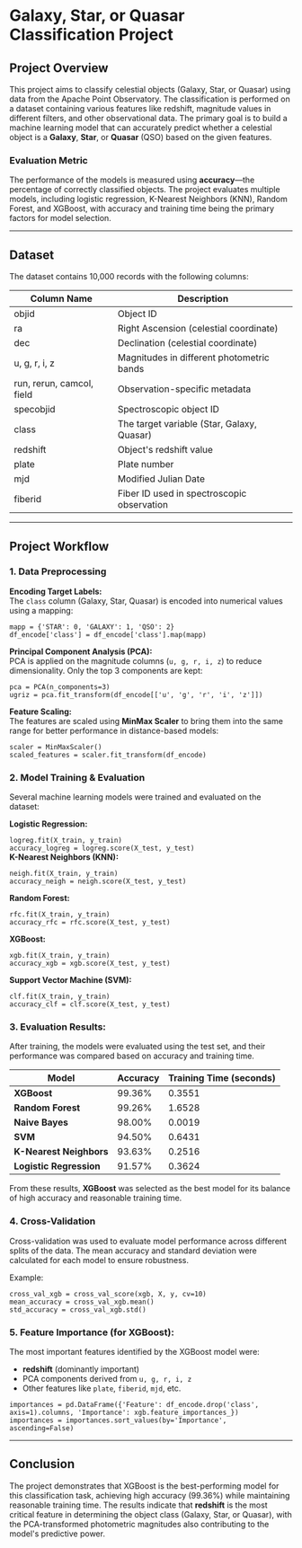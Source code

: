 # **Galaxy, Star, or Quasar Classification Project**

## **Project Overview**

This project aims to classify celestial objects (Galaxy, Star, or Quasar) using data from the Apache Point Observatory. The classification is performed on a dataset containing various features like redshift, magnitude values in different filters, and other observational data. The primary goal is to build a machine learning model that can accurately predict whether a celestial object is a **Galaxy**, **Star**, or **Quasar** (QSO) based on the given features.

### **Evaluation Metric**

The performance of the models is measured using **accuracy**—the percentage of correctly classified objects. The project evaluates multiple models, including logistic regression, K-Nearest Neighbors (KNN), Random Forest, and XGBoost, with accuracy and training time being the primary factors for model selection.

---

## **Dataset**

The dataset contains 10,000 records with the following columns:

| Column Name | Description |
| ----- | ----- |
| objid | Object ID |
| ra | Right Ascension (celestial coordinate) |
| dec | Declination (celestial coordinate) |
| u, g, r, i, z | Magnitudes in different photometric bands |
| run, rerun, camcol, field | Observation-specific metadata |
| specobjid | Spectroscopic object ID |
| class | The target variable (Star, Galaxy, Quasar) |
| redshift | Object's redshift value |
| plate | Plate number |
| mjd | Modified Julian Date |
| fiberid | Fiber ID used in spectroscopic observation |

---

## **Project Workflow**

### **1\. Data Preprocessing**

**Encoding Target Labels:**  
The `class` column (Galaxy, Star, Quasar) is encoded into numerical values using a mapping:

`mapp = {'STAR': 0, 'GALAXY': 1, 'QSO': 2}`  
`df_encode['class'] = df_encode['class'].map(mapp)`

**Principal Component Analysis (PCA):**  
PCA is applied on the magnitude columns (`u, g, r, i, z`) to reduce dimensionality. Only the top 3 components are kept:

`pca = PCA(n_components=3)`  
`ugriz = pca.fit_transform(df_encode[['u', 'g', 'r', 'i', 'z']])`

**Feature Scaling:**  
The features are scaled using **MinMax Scaler** to bring them into the same range for better performance in distance-based models:

`scaler = MinMaxScaler()`  
`scaled_features = scaler.fit_transform(df_encode)`

### **2\. Model Training & Evaluation**

Several machine learning models were trained and evaluated on the dataset:

**Logistic Regression:**

`logreg.fit(X_train, y_train)`  
`accuracy_logreg = logreg.score(X_test, y_test)`  
**K-Nearest Neighbors (KNN):**

`neigh.fit(X_train, y_train)`  
`accuracy_neigh = neigh.score(X_test, y_test)`

**Random Forest:**

`rfc.fit(X_train, y_train)`  
`accuracy_rfc = rfc.score(X_test, y_test)`

**XGBoost:**

`xgb.fit(X_train, y_train)`  
`accuracy_xgb = xgb.score(X_test, y_test)`

**Support Vector Machine (SVM):**

`clf.fit(X_train, y_train)`  
`accuracy_clf = clf.score(X_test, y_test)`

### **3\. Evaluation Results:**

After training, the models were evaluated using the test set, and their performance was compared based on accuracy and training time.

| Model | Accuracy | Training Time (seconds) |
| ----- | ----- | ----- |
| **XGBoost** |     99.36% |            0.3551 |
| **Random Forest** |     99.26% |            1.6528 |
| **Naive Bayes** |     98.00% |            0.0019 |
| **SVM** |     94.50% |            0.6431 |
| **K-Nearest Neighbors** |     93.63% |            0.2516 |
| **Logistic Regression** |     91.57% |            0.3624 |

From these results, **XGBoost** was selected as the best model for its balance of high accuracy and reasonable training time.

### 

### **4\. Cross-Validation**

Cross-validation was used to evaluate model performance across different splits of the data. The mean accuracy and standard deviation were calculated for each model to ensure robustness.

Example:

`cross_val_xgb = cross_val_score(xgb, X, y, cv=10)`  
`mean_accuracy = cross_val_xgb.mean()`  
`std_accuracy = cross_val_xgb.std()`

### **5\. Feature Importance (for XGBoost):**

The most important features identified by the XGBoost model were:

* **redshift** (dominantly important)  
* PCA components derived from `u, g, r, i, z`  
* Other features like `plate`, `fiberid`, `mjd`, etc.

`importances = pd.DataFrame({'Feature': df_encode.drop('class', axis=1).columns, 'Importance': xgb.feature_importances_})`  
`importances = importances.sort_values(by='Importance', ascending=False)`

---

## **Conclusion**

The project demonstrates that XGBoost is the best-performing model for this classification task, achieving high accuracy (99.36%) while maintaining reasonable training time. The results indicate that **redshift** is the most critical feature in determining the object class (Galaxy, Star, or Quasar), with the PCA-transformed photometric magnitudes also contributing to the model's predictive power.

